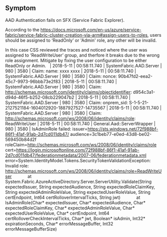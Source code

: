 ## Symptom
AAD Authentication fails on SFX (Service Fabric Explorer).

According to the https://docs.microsoft.com/en-us/azure/service-fabric/service-fabric-cluster-creation-via-arm#assign-users-to-roles, users should be assigned to ‘ReadOnly’ or 'Admin' role, any other will be invalid.

In this case CSS reviewed the traces and noticed where the user was assigned to ‘ReadWriteUser’ group, and therfore it breaks due to the wrong role assignment.  Mitigate by fixing the user configuration to be either ReadOnly or Admin.
 
| 2018-5-11 | 00:58:11.740	| SystemFabric.AAD.Server	| 980	| 3580	| Claim: name: xxxx xxxx
| 2018-5-11 | 00:58:11.740	| SystemFabric.AAD.Server	| 980	| 3580	| Claim: nonce: 90b47fd2-eea2-45c7-9973-96bbb73e2f83
| 2018-5-11 | 00:58:11.740	| SystemFabric.AAD.Server	| 980	| 3580	| Claim: http://schemas.microsoft.com/identity/claims/objectidentifier: d954c3a1-d94d-46f5-b252-08cb229047b2
| 2018-5-11 | 00:58:11.740	| SystemFabric.AAD.Server	| 980	| 3580	| Claim: onprem_sid: S-1-5-21-2127521184-1604012920-1887927527-14735567
| 2018-5-11 | 00:58:11.740	| SystemFabric.AAD.Server	| 980	| 3580	| Claim: http://schemas.microsoft.com/ws/2008/06/identity/claims/role: ReadWriteUser
| 2018-5-11 | 00:58:11.740	| General.Aad::ServerWrapper	| 980	| 3580	| IsAdminRole failed: issuer=https://sts.windows.net/72f988bf-86f1-41af-91ab-2d7cd011db47/ audience=3c1beb77-e0ed-43d8-be02-569450b84d2f roleClaim=http://schemas.microsoft.com/ws/2008/06/identity/claims/role cert=https://login.microsoftonline.com/72f988bf-86f1-41af-91ab-2d7cd011db47/federationmetadata/2007-06/federationmetadata.xml error=System.IdentityModel.Tokens.SecurityTokenValidationException: Invalid role: http://schemas.microsoft.com/ws/2008/06/identity/claims/role=ReadWriteUser
				            at System.Fabric.AzureActiveDirectory.Server.ServerUtility.Validate(String expectedIssuer, String expectedAudience, String expectedRoleClaimKey, String expectedAdminRoleValue, String expectedUserRoleValue, String certEndpoint, Int64 certRolloverIntervalTicks, String jwt)
				            at IsAdminRole(Char* expectedIssuer, Char* expectedAudience, Char* expectedRoleClaimKey, Char* expectedAdminRoleValue, Char* expectedUserRoleValue, Char* certEndpoint, Int64 certRolloverCheckIntervalTicks, Char* jwt, Boolean* isAdmin, Int32* expirationSeconds, Char* errorMessageBuffer, Int32 errorMessageBufferSize)
 
 